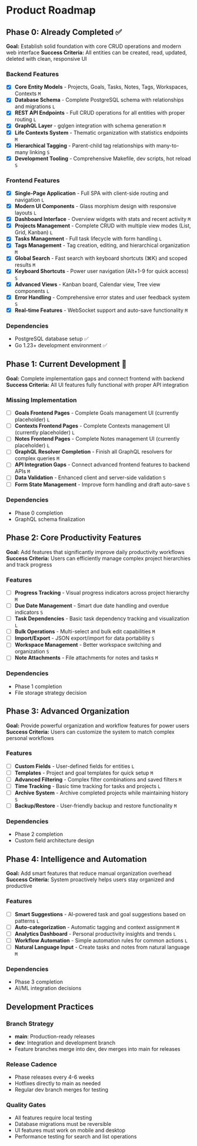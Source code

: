 # Product Roadmap

## Phase 0: Already Completed ✅

**Goal:** Establish solid foundation with core CRUD operations and modern web interface
**Success Criteria:** All entities can be created, read, updated, deleted with clean, responsive UI

### Backend Features

- [x] **Core Entity Models** - Projects, Goals, Tasks, Notes, Tags, Workspaces, Contexts `M`
- [x] **Database Schema** - Complete PostgreSQL schema with relationships and migrations `L`
- [x] **REST API Endpoints** - Full CRUD operations for all entities with proper routing `L`
- [x] **GraphQL Layer** - gqlgen integration with schema generation `M`
- [x] **Life Contexts System** - Thematic organization with statistics endpoints `M`
- [x] **Hierarchical Tagging** - Parent-child tag relationships with many-to-many linking `S`
- [x] **Development Tooling** - Comprehensive Makefile, dev scripts, hot reload `S`

### Frontend Features

- [x] **Single-Page Application** - Full SPA with client-side routing and navigation `L`
- [x] **Modern UI Components** - Glass morphism design with responsive layouts `L`
- [x] **Dashboard Interface** - Overview widgets with stats and recent activity `M`
- [x] **Projects Management** - Complete CRUD with multiple view modes (List, Grid, Kanban) `L`
- [x] **Tasks Management** - Full task lifecycle with form handling `L`
- [x] **Tags Management** - Tag creation, editing, and hierarchical organization `M`
- [x] **Global Search** - Fast search with keyboard shortcuts (⌘K) and scoped results `M`
- [x] **Keyboard Shortcuts** - Power user navigation (Alt+1-9 for quick access) `S`
- [x] **Advanced Views** - Kanban board, Calendar view, Tree view components `L`
- [x] **Error Handling** - Comprehensive error states and user feedback system `S`
- [x] **Real-time Features** - WebSocket support and auto-save functionality `M`

### Dependencies

- PostgreSQL database setup ✅
- Go 1.23+ development environment ✅

## Phase 1: Current Development 🔄

**Goal:** Complete implementation gaps and connect frontend with backend
**Success Criteria:** All UI features fully functional with proper API integration

### Missing Implementation

- [ ] **Goals Frontend Pages** - Complete Goals management UI (currently placeholder) `L`
- [ ] **Contexts Frontend Pages** - Complete Contexts management UI (currently placeholder) `L`
- [ ] **Notes Frontend Pages** - Complete Notes management UI (currently placeholder) `L`
- [ ] **GraphQL Resolver Completion** - Finish all GraphQL resolvers for complex queries `M`
- [ ] **API Integration Gaps** - Connect advanced frontend features to backend APIs `M`
- [ ] **Data Validation** - Enhanced client and server-side validation `S`
- [ ] **Form State Management** - Improve form handling and draft auto-save `S`

### Dependencies

- Phase 0 completion
- GraphQL schema finalization

## Phase 2: Core Productivity Features

**Goal:** Add features that significantly improve daily productivity workflows
**Success Criteria:** Users can efficiently manage complex project hierarchies and track progress

### Features

- [ ] **Progress Tracking** - Visual progress indicators across project hierarchy `M`
- [ ] **Due Date Management** - Smart due date handling and overdue indicators `S`
- [ ] **Task Dependencies** - Basic task dependency tracking and visualization `L`
- [ ] **Bulk Operations** - Multi-select and bulk edit capabilities `M`
- [ ] **Import/Export** - JSON export/import for data portability `S`
- [ ] **Workspace Management** - Better workspace switching and organization `S`
- [ ] **Note Attachments** - File attachments for notes and tasks `M`

### Dependencies

- Phase 1 completion
- File storage strategy decision

## Phase 3: Advanced Organization

**Goal:** Provide powerful organization and workflow features for power users
**Success Criteria:** Users can customize the system to match complex personal workflows

### Features

- [ ] **Custom Fields** - User-defined fields for entities `L`
- [ ] **Templates** - Project and goal templates for quick setup `M`
- [ ] **Advanced Filtering** - Complex filter combinations and saved filters `M`
- [ ] **Time Tracking** - Basic time tracking for tasks and projects `L`
- [ ] **Archive System** - Archive completed projects while maintaining history `S`
- [ ] **Backup/Restore** - User-friendly backup and restore functionality `M`

### Dependencies

- Phase 2 completion
- Custom field architecture design

## Phase 4: Intelligence and Automation

**Goal:** Add smart features that reduce manual organization overhead
**Success Criteria:** System proactively helps users stay organized and productive

### Features

- [ ] **Smart Suggestions** - AI-powered task and goal suggestions based on patterns `L`
- [ ] **Auto-categorization** - Automatic tagging and context assignment `M`
- [ ] **Analytics Dashboard** - Personal productivity insights and trends `L`
- [ ] **Workflow Automation** - Simple automation rules for common actions `L`
- [ ] **Natural Language Input** - Create tasks and notes from natural language `M`

### Dependencies

- Phase 3 completion
- AI/ML integration decisions

## Development Practices

### Branch Strategy
- **main**: Production-ready releases
- **dev**: Integration and development branch
- Feature branches merge into dev, dev merges into main for releases

### Release Cadence
- Phase releases every 4-6 weeks
- Hotfixes directly to main as needed
- Regular dev branch merges for testing

### Quality Gates
- All features require local testing
- Database migrations must be reversible
- UI features must work on mobile and desktop
- Performance testing for search and list operations